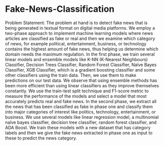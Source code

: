 # Fake-News-Classification

Problem Statement:
The problem at hand is to detect fake news that is being generated in textual format on digital media platforms. We employ a two-phase approach to implement machine learning models where news articles are classified as fake or real and then we examine which category of news, for example political, entertainment, business, or technology contains the highest amount of fake news, thus helping us determine which domain needs the maximum regulation.
In the first phase, we train several linear models and ensemble models like K-NN (K-Nearest Neighbours) Classifier, Decision Trees Classifier, Random Forest Classifier, Naïve Bayes Classifier, XGB Classifier, which is a gradient boosting classifier and some other classifiers using the train data. Then, we use them to make predictions on our test data. We observe that using ensemble methods has been more efficient than using linear classifiers as they improve themselves constantly. We use the train-test split technique and F1-score metric to measure the performance of the models and select a model that most accurately predicts real and fake news.
In the second phase, we extract all the news that has been classified as fake in phase one and classify them into major categories of interest like politics, technology, entertainment, or business. We use several models like linear regression model, a multinomial naïve bayes classifier, decision tree classifier, random forest classifier, and ADA Boost. We train these models with a new dataset that has category labels and then we give the fake news extracted in phase one as input to these to predict the news category.
